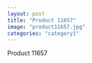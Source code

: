 ```yaml
---
layout: post
title: "Product 11657"
image: "product11657.jpg"
categories: "category1"
---
```

Product 11657
